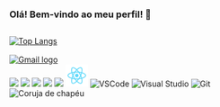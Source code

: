 ### Olá! Bem-vindo ao meu perfil! 🦉

##

[![Top Langs](https://github-readme-stats.vercel.app/api/top-langs/?username=GabrielCesconetto&layout=compact&theme=dark)](https://github.com/anuraghazra/github-readme-stats)

<div style="display: inline-block; margin: 0 auto;">
  <a href="mailto:gabrielcesconettogc@gmail.com" style="margin-top: 20px;"><img align="center" src="https://img.shields.io/badge/Gmail-D14836?style=for-the-badge&logo=gmail&logoColor=white" alt="Gmail logo"></a>
</div>
<br>
<div style="display: inline-block">
  <img src="https://img.icons8.com/color/48/000000/html-5--v1.png" width="40" height: "40">
  <img src="https://img.icons8.com/color/48/000000/css3.png" width="40" height: "40">
  <img src="https://img.icons8.com/color/48/000000/javascript--v1.png" width="40" height: "40">
  <img src="https://img.icons8.com/color/48/000000/bootstrap.png" width="40" height: "40">
  <img src="https://www.vectorlogo.zone/logos/jquery/jquery-icon.svg" width="40" height: "40">
  <img src="https://raw.githubusercontent.com/github/explore/80688e429a7d4ef2fca1e82350fe8e3517d3494d/topics/react/react.png" width="40" height: "40">
  <img alt="VSCode" src="https://seeklogo.com/images/V/visual-studio-code-logo-284BC24C39-seeklogo.com.png" width="40" height: "40">
  <img alt="Visual Studio" src="https://seeklogo.com/images/M/microsoft-visual-studio-logo-9E65CA55F8-seeklogo.com.png" width="40" height: "40">
  <img alt="Git" src="https://seeklogo.com/images/G/git-logo-CD8D6F1C09-seeklogo.com.png" width="40" height: "40">
 </div>
<br>
<div style="display: inline-block">
  <img src="https://c.tenor.com/mQIZ9L0TIDUAAAAM/owl.gif" alt="Coruja de chapéu" width="150" height="200">
</div>
